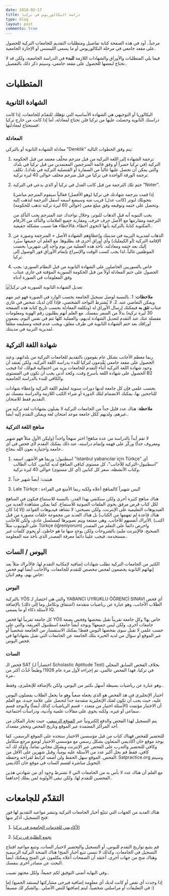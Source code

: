 ```yaml
---
date: 2018-02-17
title: دراسة البكالوريوس في تركيا
type: blog
layout: post
comments: true
---
```


مرحباً..
أود في هذه الصفحة كتابة تفاصيل ومتطلبات التقديم للجامعات التركية للحصول على مقعد جامعي في مرحلة البكالوريوس أو ما يسمى الليسنس أو الإجازة الجامعية.

فيما يلي المتطلبات والأوراق والشهادات اللازمة **للبدء** في الدراسة الجامعية، ولكن قد لا تحتاج لبعضها للحصول على مقعد جامعي، وسيتم ذكر ذلك بالتفصيل..

# المتطلبات

## الشهادة الثانوية

البكالوريا أو التوجيهي هي الشهادة الأساسية التي تؤهلك للتقدّم للجامعات، إذا كانت دراستك الثانوية وحصلت عليها من تركيا فلن تحتاج لمعادلة، أما إذا كانت من خارج تركيا فستحتاج لمعادلتها:

### المعادلة

معادلة الشهادة الثانوية أو بالتركي "Denklik" يتم وفق الخطوات التالية:

1. ترجمة الشهادة إلى اللغة التركية من قبل مترجم محلّف معتمد من قبل الحكومة التركية (في تركيا حصراً أو وفق قائمة المترجمين المعتمدين من قبل تركيا في بلدك والتي يمكن أن تحصل عليها غالباَ من السفارة أو القنصلية التركية في بلدك). تكلف ترجمة الورقة الواحدة في تركيا من قبل مترجم محلف حوالي 40 ليرة تركية.

2. ختم تلك الترجمة من قبل كاتب العدل في تركيا أو الذي يدعى في التركية "Noter".

   إذا قمت بترجمة شهادتك في تركيا (وهو الأفضل) فغالباً سيقوم المترجم مباشرةً بتحويلك لنوتر (كاتب عدل) قريب منه وسيضع اسمه أسفل الترجمة لتذهب إليه وتحصل على ختمه وتوقيعه وفق مبلغ معين (حوالي 60 ليرة تركية تذهب للحكومة).

   يجب التنويه أنه قبل الذهاب للنوتر، وخلال تواجدك عند المترجم يجب التأكد من الترجمة ومقارنتها مع الأصل حرف حرف، ومقارنة جميع العلامات والتأكد من الأرقام المكتوبة كتابةً بالتركية بأنها لاتحوي أخطاء..فالأخطاء هنا تسبب مشكلة حقيقية..

3. الذهاب لمديرية التربية في مدينتك وإعطاؤهم الشهادة الأصل + المترجمة وصورة عن الإقامة التركية (أو الكيمليك) وأي أوراق أخرى قد يطلبوها. مع العلم أن جميعها سيُرد إليك بعد ختمه ومعادلته. تأخذ هذه العملية من يوم واحد إلى شهرين! بحسب الموظفين غالباً..لذا يجب كسب الوقت والإسراع بإتمام الأوراق فور الوصول إلى تركيا.

4. خاص بالسوريين الحاصلين على الشهادة الثانوية من قبل النظام السوري: يجب الحصول على ختم المعادلة أولاً من قبل الحكومة السورية المؤقتة في غازي عنتاب وفق المعلومات في الصورة أدناه

![تعديل الشهادة الثانوية السورية في تركيا](https://mulham.github.io/assets/denklik.jpg "تعديل الشهادة الثانوية السورية في تركيا")



   **ملاحظات**: 
    1. بالنسبة لوصل تسجيل الجامعة بحسب الوارد في الصورة فهو غير مهم ويمكن التغاضي عنه.
    2. لا يُشترط التواجد الشخصي، فإذا كان لديك شخص في غازي عنتاب **تثق به** فيمكنك إرسال الأوراق له (وتكلفة المعادلة بحسب تاريخ كتابة هذه الصفحة 30 ليرة تركية) بدلاً من السفر بنفسك. مع العلم أنهم يطلبون رقم الهوية ومعلومات مفصلة عنك عند التقدم لتعديل الشهادة لديهم، والعملية كلها تتم في نفس اليوم، يضعون أوراقك بعد ختم الشهادة الثانوية في ظرف مغلق، ويجب عدم فتحه وتسليمه مغلقاً لمديرية التربية في مدينتك.

## شهادة اللغة التركية

ربما معظم الأجانب بشكل عام يقومون بالتقديم للجامعات التركية من بلدانهم، وعند الحصول على مقعد جامعي يَقْدِمون لتركيا للبدء بدراسة اللغة التركية، ولكن يُعتقد أن وجود شهادة اللغة التركية أثناء التقدم للجامعات يزيد من احتمالية قبولك، لذا فيجب الحصول على شهادة اللغة بأسرع وقت، وكحد أدنى يجب أن تكون في المستوى B2 والكافي للبدء بالدراسة الجامعية.

بحسب علمي فإن كل جامعة لديها دورات سنوية لتعليم اللغة التركية وإعطاء شهادات للناجحين بها، يمكنك الانضمام لتلك الدورة أو شراء الكتب اللازمة والدراسة بنفسك ثم التقديم فقط للامتحان.

**ملاحظة**: هناك عدد قليل جداً من الجامعات التركية لا يقبلون بشهادات لغة تركية من غيرهم، ولديهم ككل جامعة موعد امتحان لغة ويمكن التقدم إليه أيضاً..

### مناهج اللغة التركية

لا تقم أبداً بالدراسة من عدة مناهج! اختر منهجاً واحداً (وليكن الأول مثلاً فهو شهير ومعروف جداً) وركّز على فهمه وإتمام دراسته، عند ذلك يمكنك التقدم ﻷي فحص في أي جامعة واجتيازه بعون الله بنجاح..

1. اسطنبول: وربما هو الأشهر، اسمه "Istanbul yabancılar için Türkçe" أي "اسطنبول-التركية للأجانب"، كل مستوى كباقي المناهج لديه كتابين، كتاب الطالب وكتاب الأنشطة، سعر كل كتابين (أي كل مستوى) حوالي 40 ليرة تركية.

2. هيتيت: أيضاً شهير جداً

3. Lale Türkçe : ليس شهيراً كالمناهج أعلاه ولكنه ربما الأمتع في القراءة!

هناك مناهج كثيرة أخرى ولكن سنكتفي بهذا القدر، بالنسبة للاستماع فيكون في المناهج لكل كتاب قرص مرفق يحوي الملفات الصوتية للاستماع، كما يمكن مشاهدة العديد من الفيديوهات التعليمية على الإنترنت، ولكن نصيحتي: لا تشاهد فيديوهات القواعد (إلا إذا كان هناك قاعدة لم تفهمها من الكتاب) بل هناك العديد من مجموعة حلقات مصورة من قبل الأتراك أنفسهم للأجانب، وهي ممتعة ويتم تصويرها كمسلسل عادي، ولكن للأجانب. (اكتب على اليوتيوب مثلاً Türkçe öğreniyorum) واحرص دائماً على التعلم من المصدر الصحيح، فالإنترنت مليئ بالشروحات ولكن يوجد منها ما هو خاطئ، أو يحوي كلمات غير مستخدمة، فيجب علينا دائماً معرفة المصدر الذي نأخذ منه المعلومة..

## اليوس / السات

الكثير من الجامعات التركية تطلب شهادات إضافية لإمكانية التقدم لها، فالأتراك مثلاً بعد إنهائهم الثانوية يخضعون لفحص مخصص للتقدم للجامعات، والأجانب أيضاً لهم فحص خاص بهم، وهم اثنان:

### اليوس

بالتركية YÖS والتي هي اختصار لـ YABANCI UYRUKLU ÖĞRENCİ SINAVI أي فحص الطلاب الأجانب، وهو عبارة عن  رياضيات متقدمة (اشتقاق وتكامل وما إلى ذلك) بالإضافة ﻷسئلة ذكاء أو ما يسمى IQ.

كل جامعة تقريباً لها فحص YÖS خاص بها! وكل جامعة تقريباً تقبل بفحصها وفحص بضعة جامعات أخرى، ولكن ليس جميعها! ويوجد أيضاً جامعة اسطنبول العريقة، والتي على حسب علمي لا تقبل سوى بفحصها اليوس فقط! يمكنك الاستفسار من الجامعة شخصياً أو عبر الموقع أو سؤال من لديه الخبرة بتلك الجامعة عن الجامعات التي تقبل بشهاداتها في فحص اليوس.

### السات

فحص الـ SAT (اختصاراً لـ Scholastic Aptitude Test) بخلاف الفحص السابق المحلي في تركيا، فهذا الفحص عالمي، تم إجراءه ﻷول مرة عام 1926! وطبعاً حُدِّثَ أكثر من مرة..

وهو عبارة عن رياضيات بسيطة أسهل بكثير من اليوس، ولكن بالإضافة للإنجليزي، وفقط..

اختبار الإنجليزي في هذ الفحص هو الذي يجعله صعباً وهو ما يجعل الطلاب يفضلون اليوس عليه، حيث يجب أن تكون لغتك الإتجليزية متقدمة جداً لتحصل على علامة جيدة، مع العلم أن الاختبار مؤتمت (الأسئلة اختيار من متعدد - قسم الرياضيات كذلك أيضاً) ولايوجد قسم سماعي أو غيره، ولكنه يحوي على مقالات علمية وأدبية، ودراسات اجتماعية.

يتم التسجيل لهذا الفحص والدفع إلكترونياً عبر [الموقع الرسمي](https://collegereadiness.collegeboard.org/sat)، حيث تختار المكان من أحد المراكز المعتمدة عبر الموقع وتاريخ الفحص وتحجز مقعدك.

للتحضير للفحص فهناك كتاب من قبل مؤسسين الاختبار ستجده على الموقع الرسمي، كما يوجد موقع خان أكاديمي المتعاون بشكل رسمي مع مؤسسي الاختبار لوضع مرجع متكامل وكافي للتحضير والتدرب على الفحص عبر الإنترنت وبشكل مجاني تماماً، وأؤكد لك أنه كافي، فقط قم بحل أكبر عدد من الأسئلة عليه يومياً، وقبل شهرين على الأقل من الفحص. الموقع سهل الحفظ ولن أضعه كرابط لقراءته وحفظه: Satpractice.org وسيتم التحويل مباشرة لقسم السات في موقع خان أكاديمي.


مع العلم أن هناك عدد لا بأس به من الجامعات التي لا تشترط وجود أي من شهادتي هذين الفحصين للتقدم لها، ولكن تبقى الأولوية لمن يملك إحداهما..

# التقدّم للجامعات

هناك العديد من الجهات التي تتتبّع أخبار الجامعات التركية وتنشر مواعيد التقديم لها فور فتح التسجيل، أذكر منها:

1. [الأكاديمي للخدمات الجامعية في تركيا](https://www.facebook.com/akadimi.com.tr/)

2. [تجمع الطلبة في تركيا](https://www.facebook.com/togrencit/)

قم بتتبع تواريخ التقدم لليوس، أو التسجيل والتحضير لاختبار السات، وتتبع مواعيد افتتاح التسجيل في الجامعات، وكذلك لا تنسى تتبع أخبار المنح! هناك المنحة التركية الرسمية وهناك منح من جهات أخرى، أعتقد أن الصفحات أعلاه يتكلمون عن المنح ويمكنك أيضاً البحث عن مصادر أخرى بنفسك.

وفي النهاية أتمنى التوفيق لكم جميعاً، ولكل مجتهدٍ نصيب..

إذا وجدت أي نقص أو كانت لديك أي معلومة إضافية فيرجى مشاركتها ليستفد الجميع/ إما في التعليقات أو مراسلتي شخصياً، ليتم إضافتها للنص الأصلي ..والشكر لك مسبقاً :)


